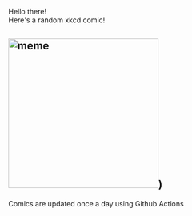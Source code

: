 Hello there! <br>Here's a random xkcd comic!<br>
## <img src="https://imgs.xkcd.com/comics/christmas_settings.png" alt="meme" width="300"/>)<br>
Comics are updated once a day using Github Actions